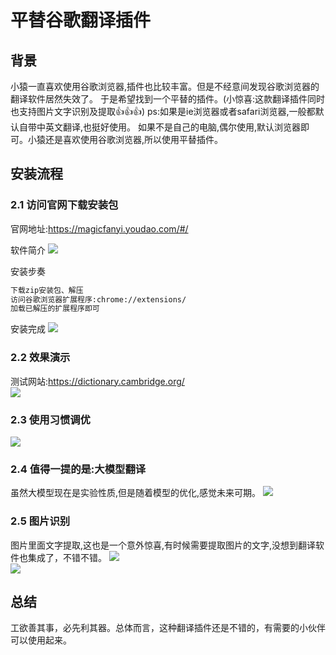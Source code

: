 # 平替谷歌翻译插件
## 背景
小猿一直喜欢使用谷歌浏览器,插件也比较丰富。但是不经意间发现谷歌浏览器的翻译软件居然失效了。
于是希望找到一个平替的插件。(小惊喜:这款翻译插件同时也支持图片文字识别及提取👍👍👍)
ps:如果是ie浏览器或者safari浏览器,一般都默认自带中英文翻译,也挺好使用。
   如果不是自己的电脑,偶尔使用,默认浏览器即可。小猿还是喜欢使用谷歌浏览器,所以使用平替插件。

## 安装流程

### 2.1 访问官网下载安装包

官网地址:https://magicfanyi.youdao.com/#/  

软件简介
![](https://raw.githubusercontent.com/yufanrich/yufanimgs/master/img/20240206115137.png)

安装步奏
```bash
下载zip安装包、解压
访问谷歌浏览器扩展程序:chrome://extensions/
加载已解压的扩展程序即可
```

安装完成
![](https://raw.githubusercontent.com/yufanrich/yufanimgs/master/img/20240206115403.png)

### 2.2 效果演示

测试网站:https://dictionary.cambridge.org/  
![](https://raw.githubusercontent.com/yufanrich/yufanimgs/master/img/20240206115734_ydfy_xgzs.png)

### 2.3 使用习惯调优
![](https://raw.githubusercontent.com/yufanrich/yufanimgs/master/img/20240206115855_ydfn_tiaoyou.png)

### 2.4 值得一提的是:大模型翻译

虽然大模型现在是实验性质,但是随着模型的优化,感觉未来可期。
![](https://raw.githubusercontent.com/yufanrich/yufanimgs/master/img/20240206120245_ydfy_ai.png)

### 2.5 图片识别

图片里面文字提取,这也是一个意外惊喜,有时候需要提取图片的文字,没想到翻译软件也集成了，不错不错。
![](https://raw.githubusercontent.com/yufanrich/yufanimgs/master/img/20240206145111_pictranslator.png)  
![](https://raw.githubusercontent.com/yufanrich/yufanimgs/master/img/20240206120604_ydfy_图片识别.png)

## 总结

工欲善其事，必先利其器。总体而言，这种翻译插件还是不错的，有需要的小伙伴可以使用起来。